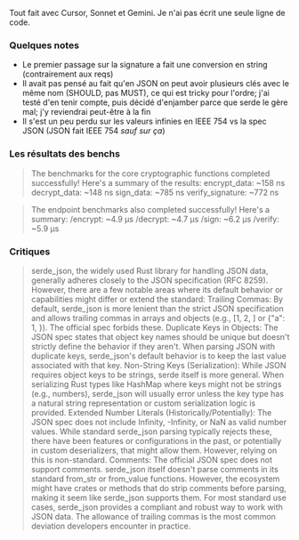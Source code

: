 Tout fait avec Cursor, Sonnet et Gemini. Je n'ai pas écrit une seule ligne de code.

### Quelques notes
- Le premier passage sur la signature a fait une conversion en string (contrairement aux reqs)
- Il avait pas pensé au fait qu'en JSON on peut avoir plusieurs clés avec le même nom (SHOULD, pas MUST), ce qui est tricky pour l'ordre; j'ai testé d'en tenir compte, puis décidé d'enjamber parce que serde le gère mal; j'y reviendrai peut-être à la fin
- Il s'est un peu perdu sur les valeurs infinies en IEEE 754 vs la spec JSON (JSON fait IEEE 754 *sauf sur ça*)

### Les résultats des benchs

> The benchmarks for the core cryptographic functions completed successfully!
> Here's a summary of the results:
> encrypt_data: ~158 ns
> decrypt_data: ~148 ns
> sign_data: ~785 ns
> verify_signature: ~772 ns

> The endpoint benchmarks also completed successfully!
> Here's a summary:
> /encrypt: ~4.9 µs
> /decrypt: ~4.7 µs
> /sign: ~6.2 µs
> /verify: ~5.9 µs

### Critiques

> serde_json, the widely used Rust library for handling JSON data, generally adheres closely to the JSON specification (RFC 8259). However, there are a few notable areas where its default behavior or capabilities might differ or extend the standard:
> Trailing Commas: By default, serde_json is more lenient than the strict JSON specification and allows trailing commas in arrays and objects (e.g., [1, 2, ] or {"a": 1, }). The official spec forbids these.
> Duplicate Keys in Objects: The JSON spec states that object key names should be unique but doesn't strictly define the behavior if they aren't. When parsing JSON with duplicate keys, serde_json's default behavior is to keep the last value associated with that key.
> Non-String Keys (Serialization): While JSON requires object keys to be strings, serde itself is more general. When serializing Rust types like HashMap where keys might not be strings (e.g., numbers), serde_json will usually error unless the key type has a natural string representation or custom serialization logic is provided.
> Extended Number Literals (Historically/Potentially): The JSON spec does not include Infinity, -Infinity, or NaN as valid number values. While standard serde_json parsing typically rejects these, there have been features or configurations in the past, or potentially in custom deserializers, that might allow them. However, relying on this is non-standard.
> Comments: The official JSON spec does not support comments. serde_json itself doesn't parse comments in its standard from_str or from_value functions. However, the ecosystem might have crates or methods that do strip comments before parsing, making it seem like serde_json supports them.
> For most standard use cases, serde_json provides a compliant and robust way to work with JSON data. The allowance of trailing commas is the most common deviation developers encounter in practice.